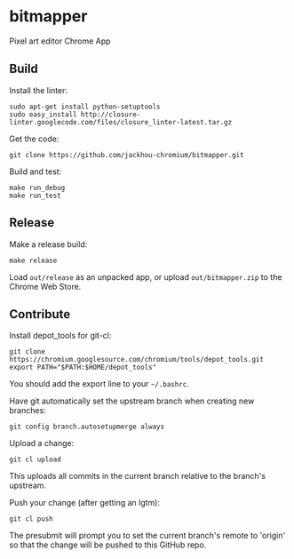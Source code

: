 bitmapper
=========

Pixel art editor Chrome App

Build
-----

Install the linter:

    sudo apt-get install python-setuptools
    sudo easy_install http://closure-linter.googlecode.com/files/closure_linter-latest.tar.gz

Get the code:

    git clone https://github.com/jackhou-chromium/bitmapper.git

Build and test:

    make run_debug
    make run_test

Release
-------

Make a release build:

    make release

Load `out/release` as an unpacked app, or upload `out/bitmapper.zip` to the
Chrome Web Store.

Contribute
----------

Install depot_tools for git-cl:

    git clone https://chromium.googlesource.com/chromium/tools/depot_tools.git
    export PATH="$PATH:$HOME/depot_tools"

You should add the export line to your `~/.bashrc`.

Have git automatically set the upstream branch when creating new branches:

    git config branch.autosetupmerge always

Upload a change:

    git cl upload

This uploads all commits in the current branch relative to the branch's
upstream.

Push your change (after getting an lgtm):

    git cl push

The presubmit will prompt you to set the current branch's remote to 'origin' so
that the change will be pushed to this GitHub repo.
